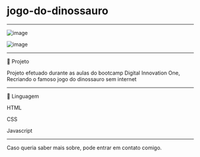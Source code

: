 # jogo-do-dinossauro
***********************************************************************************************

![image](https://user-images.githubusercontent.com/72118415/164144113-ad799abe-29e8-4e1a-88bc-c18d34ad875b.png)

![image](https://user-images.githubusercontent.com/72118415/164144223-6cacf403-94b0-45c0-a712-f5e50506c5b4.png)


***********************************************************************************************
🚀 Projeto 


Projeto efetuado durante as aulas do bootcamp Digital Innovation One, Recriando o 
famoso jogo do dinossauro sem internet

***********************************************************************************************
🌱 Linguagem

HTML

CSS

Javascript

***********************************************************************************************
Caso queria saber mais sobre, pode entrar em contato comigo.
